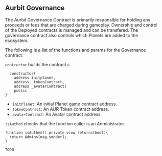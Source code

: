 ## Aurbit Governance

The Aurbit Governance Contract is primarily responsible for holding any proceeds or fees that are charged during gameplay. Ownership and control of the Deployed contracts is managed and can be transfered. The governance contract also controls which Planets are added to the ecosystem.

The following is a list of the functions and params for the Governance contract:

`contructor` builds the contract.s

```
  constructor(
    address initplanet,
    address _tokenContract,
    address _avatarContract)
    public
}
```

- `initPlanet`: An initial Planet game contract address.
- `tokneContract`: An AUR Token contract address.
- `avatarContract`: An Avatar contract address.

`isAuthed` checks that the function caller is an Administrator.

```
function isAuthed() private view returns(bool){
  return Admins[msg.sender];
}
```

`TODO`
